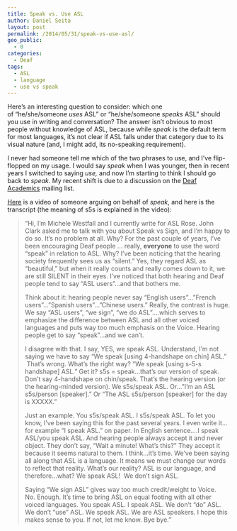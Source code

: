 ```yaml
---
title: Speak vs. Use ASL
author: Daniel Seita
layout: post
permalink: /2014/05/31/speak-vs-use-asl/
geo_public:
  - 0
categories:
  - Deaf
tags:
  - ASL
  - language
  - use vs speak
---
```

Here&#8217;s an interesting question to consider: which one of &#8220;he/she/someone *uses*
ASL&#8221; or &#8220;he/she/someone *speaks* ASL&#8221; should you use in writing and conversation?
The answer isn&#8217;t obvious to most people without knowledge of ASL, because while *speak* is the
default term for most languages, it&#8217;s not clear if ASL falls under that category due to its
visual nature (and, I might add, its no-speaking requirement).

I never had someone tell me which of the two phrases to use, and I&#8217;ve flip-flopped on my
usage. I would say *speak* when I was younger, then in recent years I switched to saying *use,* and
now I&#8217;m starting to think I should go back to *speak*. My recent shift is due to a discussion
on the [Deaf Academics][1] mailing list.

[Here][2] is a video of someone arguing on behalf of *speak*, and here is the transcript (the
meaning of s5s is explained in the video):

> &#8220;Hi, I&#8217;m Michele Westfall and I currently write for ASL Rose. John Clark asked me to talk with you about Speak vs Sign, and I&#8217;m happy to do so. It&#8217;s no problem at all. Why? For the past couple of years, I&#8217;ve been encouraging Deaf people &#8230; really, **everyone** to use the word &#8220;speak&#8221; in relation to ASL. Why? I&#8217;ve been noticing that the hearing society frequently sees us as &#8220;silent.&#8221; Yes, they regard ASL as &#8220;beautiful,&#8221; but when it really counts and really comes down to it, we are still SILENT in their eyes. I&#8217;ve noticed that both hearing and Deaf people tend to say &#8220;ASL users&#8221;&#8230;and that bothers me.
> 
> Think about it: hearing people never say &#8220;English users&#8221;&#8230;&#8221;French users&#8221;&#8230;&#8221;Spanish users&#8221;&#8230;&#8221;Chinese users.&#8221; Really, the contrast is huge. We say &#8220;ASL users&#8221;, &#8220;we sign&#8221;, &#8220;we do ASL&#8221;&#8230;.which serves to emphasize the difference between ASL and all other voiced languages and puts way too much emphasis on the Voice. Hearing people get to say &#8220;speak&#8221;&#8230;and we can&#8217;t.
> 
> I disagree with that. I say, YES, we speak ASL. Understand, I&#8217;m not saying we have to say &#8220;We speak [using 4-handshape on chin] ASL.&#8221;  That&#8217;s wrong. What&#8217;s the right way? &#8220;We speak [using s-5-s handshape] ASL.&#8221; Get it? s5s = speak&#8230;that&#8217;s our version of speak. Don&#8217;t say 4-handshape on chin/speak. That&#8217;s the hearing version (or the hearing-minded version). We s5s/speak ASL. Or&#8230;&#8221;I&#8217;m an ASL s5s/person [speaker].&#8221; Or &#8220;The ASL s5s/person [speaker] for the day is XXXXX.&#8221;
> 
> Just an example. You s5s/speak ASL. I s5s/speak ASL. To let you know, I&#8217;ve been saying this for the past several years. I even write it&#8230;for example &#8220;I speak ASL.&#8221; on paper. In English sentence&#8230;.I speak ASL/you speak ASL. And hearing people always accept it and never object. They don&#8217;t say, &#8220;Wait a minute! What&#8217;s this?&#8221; They accept it because it seems natural to them. I think&#8230;it&#8217;s time. We&#8217;ve been saying all along that ASL is a language. It means we must change our words to reflect that reality. What&#8217;s our reality? ASL is our language, and therefore&#8230;what? We speak ASL!  We don&#8217;t sign ASL.
> 
> Saying &#8220;We sign ASL&#8221; gives way too much credit/weight to Voice. No. Enough. It&#8217;s time to bring ASL on equal footing with all other voiced languages. You speak ASL. I speak ASL. We don&#8217;t &#8220;do&#8221; ASL. We don&#8217;t &#8220;use&#8221; ASL. We speak ASL. We are ASL speakers. I hope this makes sense to you. If not, let me know. Bye bye.&#8221;

 [1]: http://seitad.wordpress.com/2013/06/23/the-deaf-academics-mailing-list/
 [2]: https://www.youtube.com/watch?v=oo4Kb4oT9Xc
